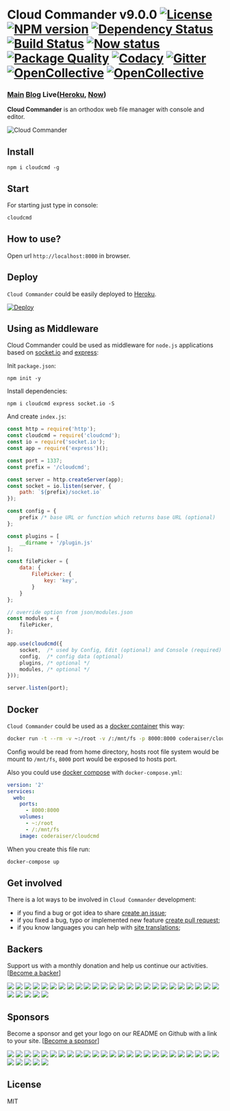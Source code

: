 # Cloud Commander v9.0.0 [![License][LicenseIMGURL]][LicenseURL] [![NPM version][NPMIMGURL]][NPMURL] [![Dependency Status][DependencyStatusIMGURL]][DependencyStatusURL] [![Build Status][BuildStatusIMGURL]][BuildStatusURL] [![Now status][BuildAppveyorIMGURL]][BuildAppveyorURL] [![Package Quality][PackageQualityIMGURL]][PackageQualityURL] [![Codacy][CodacyIMG]][CodacyURL] [![Gitter][GitterIMGURL]][GitterURL] [![OpenCollective](https://opencollective.com/cloudcmd/backers/badge.svg)](#backers) [![OpenCollective](https://opencollective.com/cloudcmd/sponsors/badge.svg)](#sponsors)

### [Main][MainURL] [Blog][BlogURL] Live([Heroku][HerokuURL], [Now][NowURL])

[NPM_INFO_IMG]:             https://nodei.co/npm/cloudcmd.png
[MainURL]:                  http://cloudcmd.io "Main"
[BlogURL]:                  http://blog.cloudcmd.io "Blog"
[HerokuURL]:                http://cloudcmd.herokuapp.com/ "Heroku"
[NowURL]:                   https://cloudcmd.now.sh/ "Now"
[NPMURL]:                   https://npmjs.org/package/cloudcmd "npm"
[NPMIMGURL]:                https://img.shields.io/npm/v/cloudcmd.svg?style=flat
[LicenseURL]:               https://tldrlegal.com/license/mit-license "MIT License"
[LicenseIMGURL]:            https://img.shields.io/badge/license-MIT-317BF9.svg?style=flat
[DependencyStatusURL]:      https://gemnasium.com/coderaiser/cloudcmd "Dependency Status"
[DependencyStatusIMGURL]:   https://img.shields.io/gemnasium/coderaiser/cloudcmd.svg?style=flat
[BuildStatusURL]:           https://travis-ci.org/coderaiser/cloudcmd  "Build Status"
[BuildStatusIMGURL]:        https://img.shields.io/travis/coderaiser/cloudcmd.svg?style=flat

[BuildAppveyorURL]:         https://ci.appveyor.com/project/coderaiser/cloudcmd
[BuildAppveyorIMGURL]:      https://ci.appveyor.com/api/projects/status/tse6sc8dxrqxqehi?svg=true

[PackageQualityURL]:        http://packagequality.com/#?package=cloudcmd "Package Quality"
[PackageQualityIMGURL]:     http://packagequality.com/shield/cloudcmd.svg

[CodacyURL]:                https://www.codacy.com/app/coderaiser/cloudcmd
[CodacyIMG]:                https://api.codacy.com/project/badge/Grade/ddda78be780549ce8754f8d47a8c0e36

[GitterURL]:                https://gitter.im/cloudcmd
[GitterIMGURL]:             https://img.shields.io/gitter/room/coderaiser/cloudcmd.js.svg

[DeployURL]:                https://heroku.com/deploy?template=https://github.com/coderaiser/cloudcmd "Deploy"
[DeployIMG]:                https://www.herokucdn.com/deploy/button.png

**Cloud Commander** is an orthodox web file manager with console and editor.

![Cloud Commander](http://cloudcmd.io/img/logo/cloudcmd.png "Cloud Commander")

## Install

```
npm i cloudcmd -g
```
## Start

For starting just type in console:

```sh
cloudcmd
```

## How to use?

Open url `http://localhost:8000` in browser.

## Deploy
`Cloud Commander` could be easily deployed to [Heroku][DeployURL].

[![Deploy][DeployIMG]][DeployURL]

## Using as Middleware

Cloud Commander could be used as middleware for `node.js` applications based on [socket.io](http://socket.io "Socket.IO") and [express](http://expressjs.com "Express"):

Init `package.json`:

```
npm init -y
```

Install dependencies:

```
npm i cloudcmd express socket.io -S
```

And create `index.js`:

```js
const http = require('http');
const cloudcmd = require('cloudcmd');
const io = require('socket.io');
const app = require('express')();

const port = 1337;
const prefix = '/cloudcmd';

const server = http.createServer(app);
const socket = io.listen(server, {
    path: `${prefix}/socket.io`
});

const config = {
    prefix /* base URL or function which returns base URL (optional)   */
};

const plugins = [
    __dirname + '/plugin.js'
];

const filePicker = {
    data: {
        FilePicker: {
            key: 'key',
        }
    }
};

// override option from json/modules.json
const modules = {
    filePicker,
};

app.use(cloudcmd({
    socket,  /* used by Config, Edit (optional) and Console (required)   */
    config,  /* config data (optional)                                   */
    plugins, /* optional */
    modules, /* optional */
}));

server.listen(port);
```

Docker
---------------
`Cloud Commander` could be used as a [docker container](https://hub.docker.com/r/coderaiser/cloudcmd/ "Docker container") this way:

```sh
docker run -t --rm -v ~:/root -v /:/mnt/fs -p 8000:8000 coderaiser/cloudcmd
```

Config would be read from home directory, hosts root file system would be mount to `/mnt/fs`,
`8000` port would be exposed to hosts port.

Also you could use [docker compose](https://docs.docker.com/compose/ "Docker Compose") with `docker-compose.yml`:

```yml
version: '2'
services:
  web:
    ports:
      - 8000:8000
    volumes:
      - ~:/root
      - /:/mnt/fs
    image: coderaiser/cloudcmd
```

When you create this file run:

```sh
docker-compose up
```

Get involved
---------------

There is a lot ways to be involved in `Cloud Commander` development:

- if you find a bug or got idea to share [create an issue](https://github.com/coderaiser/cloudcmd/issues/new "Create issue");
- if you fixed a bug, typo or implemented new feature [create pull request](https://github.com/coderaiser/cloudcmd/compare "Create pull request");
- if you know languages you can help with [site translations](https://github.com/coderaiser/cloudcmd/wiki "Cloud Commander community wiki");

## Backers
Support us with a monthly donation and help us continue our activities. [[Become a backer](https://opencollective.com/cloudcmd#backer)]

[![](https://opencollective.com/cloudcmd/backer/0/avatar.svg)](https://opencollective.com/cloudcmd/backer/0/website)
[![](https://opencollective.com/cloudcmd/backer/1/avatar.svg)](https://opencollective.com/cloudcmd/backer/1/website)
[![](https://opencollective.com/cloudcmd/backer/2/avatar.svg)](https://opencollective.com/cloudcmd/backer/2/website)
[![](https://opencollective.com/cloudcmd/backer/3/avatar.svg)](https://opencollective.com/cloudcmd/backer/3/website)
[![](https://opencollective.com/cloudcmd/backer/4/avatar.svg)](https://opencollective.com/cloudcmd/backer/4/website)
[![](https://opencollective.com/cloudcmd/backer/5/avatar.svg)](https://opencollective.com/cloudcmd/backer/5/website)
[![](https://opencollective.com/cloudcmd/backer/6/avatar.svg)](https://opencollective.com/cloudcmd/backer/6/website)
[![](https://opencollective.com/cloudcmd/backer/7/avatar.svg)](https://opencollective.com/cloudcmd/backer/7/website)
[![](https://opencollective.com/cloudcmd/backer/8/avatar.svg)](https://opencollective.com/cloudcmd/backer/8/website)
[![](https://opencollective.com/cloudcmd/backer/9/avatar.svg)](https://opencollective.com/cloudcmd/backer/9/website)
[![](https://opencollective.com/cloudcmd/backer/10/avatar.svg)](https://opencollective.com/cloudcmd/backer/10/website)
[![](https://opencollective.com/cloudcmd/backer/11/avatar.svg)](https://opencollective.com/cloudcmd/backer/11/website)
[![](https://opencollective.com/cloudcmd/backer/12/avatar.svg)](https://opencollective.com/cloudcmd/backer/12/website)
[![](https://opencollective.com/cloudcmd/backer/13/avatar.svg)](https://opencollective.com/cloudcmd/backer/13/website)
[![](https://opencollective.com/cloudcmd/backer/14/avatar.svg)](https://opencollective.com/cloudcmd/backer/14/website)
[![](https://opencollective.com/cloudcmd/backer/15/avatar.svg)](https://opencollective.com/cloudcmd/backer/15/website)
[![](https://opencollective.com/cloudcmd/backer/16/avatar.svg)](https://opencollective.com/cloudcmd/backer/16/website)
[![](https://opencollective.com/cloudcmd/backer/17/avatar.svg)](https://opencollective.com/cloudcmd/backer/17/website)
[![](https://opencollective.com/cloudcmd/backer/18/avatar.svg)](https://opencollective.com/cloudcmd/backer/18/website)
[![](https://opencollective.com/cloudcmd/backer/19/avatar.svg)](https://opencollective.com/cloudcmd/backer/19/website)
[![](https://opencollective.com/cloudcmd/backer/20/avatar.svg)](https://opencollective.com/cloudcmd/backer/20/website)
[![](https://opencollective.com/cloudcmd/backer/21/avatar.svg)](https://opencollective.com/cloudcmd/backer/21/website)
[![](https://opencollective.com/cloudcmd/backer/22/avatar.svg)](https://opencollective.com/cloudcmd/backer/22/website)
[![](https://opencollective.com/cloudcmd/backer/23/avatar.svg)](https://opencollective.com/cloudcmd/backer/23/website)
[![](https://opencollective.com/cloudcmd/backer/24/avatar.svg)](https://opencollective.com/cloudcmd/backer/24/website)
[![](https://opencollective.com/cloudcmd/backer/25/avatar.svg)](https://opencollective.com/cloudcmd/backer/25/website)
[![](https://opencollective.com/cloudcmd/backer/26/avatar.svg)](https://opencollective.com/cloudcmd/backer/26/website)
[![](https://opencollective.com/cloudcmd/backer/27/avatar.svg)](https://opencollective.com/cloudcmd/backer/27/website)
[![](https://opencollective.com/cloudcmd/backer/28/avatar.svg)](https://opencollective.com/cloudcmd/backer/28/website)
[![](https://opencollective.com/cloudcmd/backer/29/avatar.svg)](https://opencollective.com/cloudcmd/backer/29/website)

## Sponsors
Become a sponsor and get your logo on our README on Github with a link to your site. [[Become a sponsor](https://opencollective.com/cloudcmd#sponsor)]

[![](https://opencollective.com/cloudcmd/sponsor/0/avatar.svg)](https://opencollective.com/cloudcmd/sponsor/0/website)
[![](https://opencollective.com/cloudcmd/sponsor/1/avatar.svg)](https://opencollective.com/cloudcmd/sponsor/1/website)
[![](https://opencollective.com/cloudcmd/sponsor/2/avatar.svg)](https://opencollective.com/cloudcmd/sponsor/2/website)
[![](https://opencollective.com/cloudcmd/sponsor/3/avatar.svg)](https://opencollective.com/cloudcmd/sponsor/3/website)
[![](https://opencollective.com/cloudcmd/sponsor/4/avatar.svg)](https://opencollective.com/cloudcmd/sponsor/4/website)
[![](https://opencollective.com/cloudcmd/sponsor/5/avatar.svg)](https://opencollective.com/cloudcmd/sponsor/5/website)
[![](https://opencollective.com/cloudcmd/sponsor/6/avatar.svg)](https://opencollective.com/cloudcmd/sponsor/6/website)
[![](https://opencollective.com/cloudcmd/sponsor/7/avatar.svg)](https://opencollective.com/cloudcmd/sponsor/7/website)
[![](https://opencollective.com/cloudcmd/sponsor/8/avatar.svg)](https://opencollective.com/cloudcmd/sponsor/8/website)
[![](https://opencollective.com/cloudcmd/sponsor/9/avatar.svg)](https://opencollective.com/cloudcmd/sponsor/9/website)
[![](https://opencollective.com/cloudcmd/sponsor/10/avatar.svg)](https://opencollective.com/cloudcmd/sponsor/10/website)
[![](https://opencollective.com/cloudcmd/sponsor/11/avatar.svg)](https://opencollective.com/cloudcmd/sponsor/11/website)
[![](https://opencollective.com/cloudcmd/sponsor/12/avatar.svg)](https://opencollective.com/cloudcmd/sponsor/12/website)
[![](https://opencollective.com/cloudcmd/sponsor/13/avatar.svg)](https://opencollective.com/cloudcmd/sponsor/13/website)
[![](https://opencollective.com/cloudcmd/sponsor/14/avatar.svg)](https://opencollective.com/cloudcmd/sponsor/14/website)
[![](https://opencollective.com/cloudcmd/sponsor/15/avatar.svg)](https://opencollective.com/cloudcmd/sponsor/15/website)
[![](https://opencollective.com/cloudcmd/sponsor/16/avatar.svg)](https://opencollective.com/cloudcmd/sponsor/16/website)
[![](https://opencollective.com/cloudcmd/sponsor/17/avatar.svg)](https://opencollective.com/cloudcmd/sponsor/17/website)
[![](https://opencollective.com/cloudcmd/sponsor/18/avatar.svg)](https://opencollective.com/cloudcmd/sponsor/18/website)
[![](https://opencollective.com/cloudcmd/sponsor/19/avatar.svg)](https://opencollective.com/cloudcmd/sponsor/19/website)
[![](https://opencollective.com/cloudcmd/sponsor/20/avatar.svg)](https://opencollective.com/cloudcmd/sponsor/20/website)
[![](https://opencollective.com/cloudcmd/sponsor/21/avatar.svg)](https://opencollective.com/cloudcmd/sponsor/21/website)
[![](https://opencollective.com/cloudcmd/sponsor/22/avatar.svg)](https://opencollective.com/cloudcmd/sponsor/22/website)
[![](https://opencollective.com/cloudcmd/sponsor/23/avatar.svg)](https://opencollective.com/cloudcmd/sponsor/23/website)
[![](https://opencollective.com/cloudcmd/sponsor/24/avatar.svg)](https://opencollective.com/cloudcmd/sponsor/24/website)
[![](https://opencollective.com/cloudcmd/sponsor/25/avatar.svg)](https://opencollective.com/cloudcmd/sponsor/25/website)
[![](https://opencollective.com/cloudcmd/sponsor/26/avatar.svg)](https://opencollective.com/cloudcmd/sponsor/26/website)
[![](https://opencollective.com/cloudcmd/sponsor/27/avatar.svg)](https://opencollective.com/cloudcmd/sponsor/27/website)
[![](https://opencollective.com/cloudcmd/sponsor/28/avatar.svg)](https://opencollective.com/cloudcmd/sponsor/28/website)
[![](https://opencollective.com/cloudcmd/sponsor/29/avatar.svg)](https://opencollective.com/cloudcmd/sponsor/29/website)

## License

MIT

